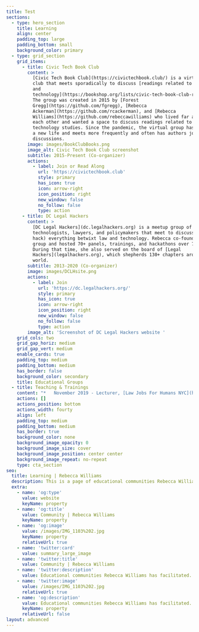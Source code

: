 ```yaml
---
title: Test
sections:
  - type: hero_section
    title: Learning
    align: center
    padding_top: large
    padding_bottom: small
    background_color: primary
  - type: grid_section
    grid_items:
      - title: Civic Tech Book Club
        content: >
          [Civic Tech Book Club](https://civictechbook.club/) is a virtual book
          club that meets sporadically to discuss [readings related to civics
          and
          technology](https://bookshop.org/lists/civic-tech-book-club-reading-list).
          The group was created in 2015 by [Forest
          Gregg](https://github.com/fgregg), [Rebecca
          Ackerman](https://github.com/rcackerman), and [Rebecca
          Williams](https://github.com/rebeccawilliams) who lived far apart from
          each other and wanted a space to discuss readings related to civic
          technology studies. Since the pandemic, the virtual group has taken on
          a new life and meets more frequently and often has authors join for
          discussions.
        image: images/BookClubBooks.png
        image_alt: Civic Tech Book Club screenshot
        subtitle: 2015-Present (Co-organizer)
        actions:
          - label: Join or Read Along
            url: 'https://civictechbook.club'
            style: primary
            has_icon: true
            icon: arrow-right
            icon_position: right
            new_window: false
            no_follow: false
            type: action
      - title: DC Legal Hackers
        content: >
          [DC Legal Hackers](dc.legalhackers.org) is a meetup group of 1700+
          technologists, lawyers, and policymakers that meet to discuss (and
          hack) everything betwixt law and technology. Rebecca co-founded the
          group and hosted 70+ panels, trainings, and hackathons over 7 years.
          During that time, she also served on the board of [Legal
          Hackers](legalhackers.org), which shepherds 130+ chapters around the
          world.
        subtitle: 2013-2020 (Co-organizer)
        image: images/DCLHsite.png
        actions:
          - label: Join
            url: 'https://dc.legalhackers.org/'
            style: primary
            has_icon: true
            icon: arrow-right
            icon_position: right
            new_window: false
            no_follow: false
            type: action
        image_alt: 'Screenshot of DC Legal Hackers website '
    grid_cols: two
    grid_gap_horiz: medium
    grid_gap_vert: medium
    enable_cards: true
    padding_top: medium
    padding_bottom: medium
    has_border: false
    background_color: secondary
    title: Educational Groups
  - title: Teaching & Trainings
    content: "*   November 2019 - Lecturer, [Law Jobs For Humans NYC](https://www.eventbrite.com/e/law-jobs-for-humans-nyc-a-career-fair-for-futurists-tickets-66681170175)\n\n*   Fall 2019 - Lecturer, Data, Digital + Social Impact Seminar, Georgetown University\n\n*   Spring 2018 - Lecturer, Open Government Data, George Washington Law School\n\n*   November 2017 - Lecturer, [Equal Justice Works: Leadership Development Training](https://web.archive.org/web/20180910100504/http://www.equaljusticeworks.org:80/post-grad/equal-justice-works-fellowships/leadership-development-training)\n\n*   Fall 2017 - Instructor, Performance Analytics - Tools & Techniques, Johns Hopkins University\n\n*   August 2017 - Organizer & Host, [Digital Security Training](https://digitalsecurity.splashthat.com/)\n\n*   Spring 2015\_- Lecturer, Digital Tools and Access to Justice, Georgetown Law School\n\n*   December 2013 - Lecturer, [Tech Lady Hackathon API Workshop](https://twitter.com/leahbannon/status/409378930764677120)\n\n*   Spring 2009 - Teaching Assistant, Dynamics of Human Habitations, UMASS\n"
    actions: []
    actions_position: bottom
    actions_width: fourty
    align: left
    padding_top: medium
    padding_bottom: medium
    has_border: true
    background_color: none
    background_image_opacity: 0
    background_image_size: cover
    background_image_position: center center
    background_image_repeat: no-repeat
    type: cta_section
seo:
  title: Learning | Rebecca Williams
  description: This is a page of educational communities Rebecca Williams has facilitated.
  extra:
    - name: 'og:type'
      value: website
      keyName: property
    - name: 'og:title'
      value: Community | Rebecca Williams
      keyName: property
    - name: 'og:image'
      value: /images/IMG_1103%202.jpg
      keyName: property
      relativeUrl: true
    - name: 'twitter:card'
      value: summary_large_image
    - name: 'twitter:title'
      value: Community | Rebecca Williams
    - name: 'twitter:description'
      value: Educational communities Rebecca Williams has facilitated.
    - name: 'twitter:image'
      value: /images/IMG_1103%202.jpg
      relativeUrl: true
    - name: 'og:description'
      value: Educational communities Rebecca Williams has facilitated.
      keyName: property
      relativeUrl: false
layout: advanced
---
```

